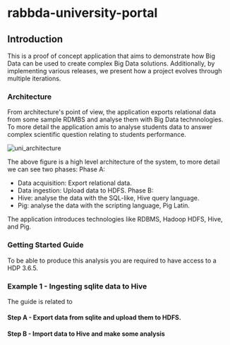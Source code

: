 # rabbda-university-portal

## Introduction
This is a proof of concept application that aims to demonstrate how Big Data can be used to create complex Big Data solutions.
Additionally, by implementing various releases, we present how a project evolves through multiple iterations.

### Architecture

From architecture's point of view, the application exports relational data from some sample RDMBS and analyse them with Big Data technnologies.
To more detail the application amis to analyse students data to answer complex scientific question relating to students performance.

 ![uni_architecture](https://user-images.githubusercontent.com/32298274/84429346-a3848480-ac30-11ea-96f3-e7141a37b7fe.png)

The above figure is a high level architecture of the system, to more detail we can see two phases:
Phase A:
 * Data acquisition: Export relational data.
 * Data ingestion: Upload data to HDFS.
 Phase B:
 * Hive: analyse the data with the SQL-like, Hive query language.
 * Pig: analyse the data with the scripting language, Pig Latin.

The application introduces technologies like RDBMS, Hadoop HDFS, Hive, and Pig.

### Getting Started Guide

To be able to produce this analysis you are required to have access to a HDP 3.6.5.

### Example 1 - Ingesting sqlite data to Hive

The guide is related to

#### Step A - Export data from sqlite and upload them to HDFS.

#### Step B - Import data to Hive and make some analysis